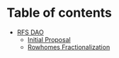 # Table of contents

* [RFS DAO](README.md)
  * [Initial Proposal](rfs-dao/initial-proposal.md)
  * [Rowhomes Fractionalization](rfs-dao/rowhomes-fractionalization.md)
